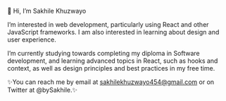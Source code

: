 👋 Hi, I’m Sakhile Khuzwayo

I’m interested in web development, particularly using React and other JavaScript frameworks. I am also interested in learning about design and user experience.

 I’m currently studying towards completing my diploma in Software development, and learning advanced topics in React, such as hooks and context, as well as design principles and best practices in my free time.

✨You can reach me by email at sakhilekhuzwayo454@gmail.com or on Twitter at @bySakhile.✨


